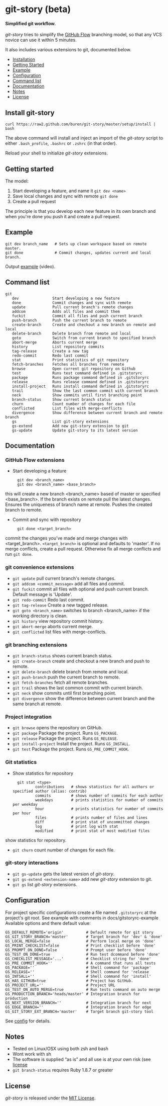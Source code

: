 # git-story (beta)

#### Simplified git workflow.

_git-story_ tries to simplify the [GitHub Flow](http://scottchacon.com/2011/08/31/github-flow.html) branching model, so that any VCS novice can use it within 5 minutes.

It also includes various extensions to git, documented below.

* [Installation](#install-git-story)
* [Getting Started](#getting-started)
* [Example](#example)
* [Configuration](#configuration)
* [Command list](#command-list)
* [Documentation](#documentation)
* [Notes](#notes)
* [License](#license)

## Install git-story

    curl https://raw2.github.com/buren/git-story/master/setup/install | bash
The above command will install and inject an import of the _git-story_ script to either `.bash_profile`, `.bashrc` or `.zshrc` (in that order).

Reload your shell to initialize _git-story_ extensions.

## Getting started


The model:

1. Start developing a feature, and name it `git dev <name>`
2. Save local changes and sync with remote `git done`
3. Create a pull request

The principle is that you develop each new feature in its own branch and when
you're done you push it and create a pull request.

## Example

    git dev branch_name   # Sets up clean workspace based on remote master.
    git done              # Commit changes, updates current and local branch.
Output [example](http://showterm.io/f25fff6593f82dcdab7d1) (video).

## Command list

    git
       dev               Start developing a new feature
       done              Commit changes and sync with remote
       update            Pull current branch's remote changes
       addcom            Adds all files and commit them
       fuckit            Commit all files and push current branch
       push-branch       Push the current branch to remote
       create-branch     Create and checkout a new branch on remote and local
       delete-branch     Delete branch from remote and local
       goto              Switch from current branch to specified branch
       abort-merge       Aborts current merge
       history           List repository commits
       tag-release       Create a new tag
       redo-commit       Redo last commit
       stat              Print statistics of git repository
       fetch-branches    Fetches all branches from remote
       browse            Open current git repository on Github
       test              Runs test command defined in .gitstoryrc
       package           Runs package command defined in .gitstoryrc
       release           Runs release command defined in .gitstoryrc
       install-project   Runs install command defined in .gitstoryrc
       trail             Show the last common commit with current branch
       neck              Show commits until first branching point
       branch-status     Show current branch status
       churn             Count number of changes for each file
       conflicted        List files with merge-conflicts
       divergence        Show difference between current branch and remote branch
       gs                List git-story extensions
       gs-extend         Add new git-story extension to git
       gs-update         Update git-story to its latest version


## Documentation

### GitHub Flow extensions

* Start developing a feature

        git dev <branch_name>
        git dev <branch_name> <base_branch>
this will create a new branch <branch_name> based of master or specified <base_branch>. If the branch exists on remote pull the latest changes. Ensures the uniqueness of branch name at remote. Pushes the created branch to remote.
* Commit and sync with repository

        git done <target_branch>
commit the changes you've made and merge changes with <target_branch>.
`<target_branch>` is optional and defaults to 'master'.
If no merge conflicts, create a pull request. Otherwise fix all merge conflicts and run `git done`.

### git convenience extensions
* `git update` pull current branch's remote changes.
* `git addcom <commit_message>` add all files and commit.
* `git fuckit` commit all files with optional <message> and push current branch. Default message is 'Update'.
* `git redo-commit` Redo last commit.
* `git tag-release` Create a new tagged release.
* `git goto <branch_name>` switches to branch <branch_name> if the working directory is clean.
* `git history` view repository commit history.
* `git abort-merge` aborts current merge.
* `git conflicted` list files with merge-conflicts.

### git branching extensions
* `git branch-status` shows current branch status.
* `git create-branch` create and checkout a new branch and push to remote.
* `git delete-branch` delete branch from remote and local.
* `git push-branch` push the current branch to remote.
* `git fetch-branches` fetch all remote branches.
* `git trail` shows the last common commit with current branch.
* `git neck` show commits until first branching point.
* `git divergence` show the difference between current branch and the same branch at remote.

### Project integration
* `git browse`  opens the repository on GitHub.
* `git package` Package the project. Runs `GS_PACKAGE`.
* `git release` Package the project. Runs `GS_RELEASE`.
* `git install-project` Install the project. Runs `GS_INSTALL`.
* `git test`    Package the project. Runs `GS_PRE_COMMIT_HOOK`.

### Git statistics
* Show statistics for repository

        git stat <type>
                contributions   # shows statistics for all authors or specified author (alias: contrib)
                commits         # shows number of commits for each author
                weekdays        # prints statistics for number of commits per weekday
                hour            # prints statistics for number of commits per hour
                files           # prints number of files and lines
                diff            # print stat of uncommitted changes
                log             # print log with stat
                modified        # print stat of most modified files
show statistics for repository.
* `git churn` count number of changes for each file.

### git-story interactions
* `git gs-update` gets the latest version of _git-story_.
* `git gs-extend <extension-name>` add new _git-story_ extension to git.
* `git gs` list _git-story_ extensions.


## Configuration
For project specific configurations create a file named `.gitstoryrc` at the project's git root.
See example with comments in docs/gitstoryrc-example
Available options and there default value:

    GS_DEFAULT_REMOTE='origin'          # Default remote for git story
    GS_GIT_STORY_BRANCH='master'        # Target branch for 'dev' & 'done'
    GS_LOCAL_MERGE=false                # Perform local merge on 'done'
    GS_PRINT_CHECKLIST=false            # Print checklist before 'done'
    GS_PROMPT_ON_DONE=false             # Prompt user before 'done'
    GS_TEST_ON_DONE=true                # Run test dcommand before 'done'
    GS_CHECKLIST_MESSAGE='...'          # Checklist string for 'done'
    GS_PRE_COMMIT_HOOK=''               # A command that runs all tests
    GS_PACKAGE=''                       # Shell command for 'package'
    GS_RELEASE=''                       # Shell command for 'release
    GS_INTSALL=''                       # Shell command for 'install'
    GS_HAS_GITHUB=true                  # Project has GitHub.
    GS_PROJECT_URL=''                   # Project URL
    GS_TEST_ON_AUTO_MERGE=true          # Run tests command on auto merge
    GS_PRODUCTION_BRANCH='heads/master' # Integration branch for production
    GS_NEXT_VERSION_BRANCH=''           # Integration branch for next
    GS_EDGE_BRANCH=''                   # Integration branch for edge
    GS_GIT_STORY_EXT_BRANCH='master'    # Target branch git-story tool
See [config](https://github.com/buren/git-story/blob/master/config) for details.

## Notes
* Tested on Linux/OSX using both zsh and bash
* Wont work with sh
* The software is supplied “as is” and all use is at your own risk (see [license](https://github.com/buren/git-story/blob/master/LICENSE)
* `git branch-status` requires Ruby 1.8.7 or greater

## License
_git-story_ is released under the [MIT License](https://github.com/buren/git-story/blob/master/LICENSE).
